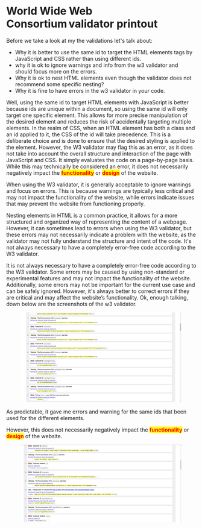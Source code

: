 # World Wide Web Consortium validator printout

Before we take a look at my the validations let's talk about:

* Why it is better to use the same id to target the HTML elements tags by JavaScript and CSS rather than using different ids.&#x20;
* why it is ok to ignore warnings and info from the w3 validator and should focus more on the errors.&#x20;
* Why it is ok to nest HTML elements even though the validator does not recommend some specific nesting?&#x20;
* Why it is fine to have errors in the w3 validator in your code.

Well, using the same id to target HTML elements with JavaScript is better because ids are unique within a document, so using the same id will only target one specific element. This allows for more precise manipulation of the desired element and reduces the risk of accidentally targeting multiple elements. In the realm of CSS, when an HTML element has both a class and an id applied to it, the CSS of the id will take precedence. This is a deliberate choice and is done to ensure that the desired styling is applied to the element. However, the W3 validator may flag this as an error, as it does not take into account the overall structure and interaction of the page with JavaScript and CSS. It simply evaluates the code on a page-by-page basis. While this may technically be considered an error, it does not necessarily negatively impact the <mark style="color:red;">**functionality**</mark> or <mark style="color:red;">**design**</mark> of the website.

&#x20;

When using the W3 validator, it is generally acceptable to ignore warnings and focus on errors. This is because warnings are typically less critical and may not impact the functionality of the website, while errors indicate issues that may prevent the website from functioning properly.

Nesting elements in HTML is a common practice, it allows for a more structured and organized way of representing the content of a webpage. However, it can sometimes lead to errors when using the W3 validator, but these errors may not necessarily indicate a problem with the website, as the validator may not fully understand the structure and intent of the code. It's not always necessary to have a completely error-free code according to the W3 validator.

&#x20;

It is not always necessary to have a completely error-free code according to the W3 validator. Some errors may be caused by using non-standard or experimental features and may not impact the functionality of the website. Additionally, some errors may not be important for the current use case and can be safely ignored. However, it's always better to correct errors if they are critical and may affect the website’s functionality. Ok, enough talking, down below are the screenshots of the w3 validator.

<figure><img src=".gitbook/assets/image (1).png" alt=""><figcaption></figcaption></figure>

As predictable, it gave me errors and warning for the same ids that been used for the different elements.

However, this does not necessarily negatively impact the <mark style="color:red;">**functionality**</mark> or <mark style="color:red;">**design**</mark> of the website.



<figure><img src=".gitbook/assets/image.png" alt=""><figcaption></figcaption></figure>

